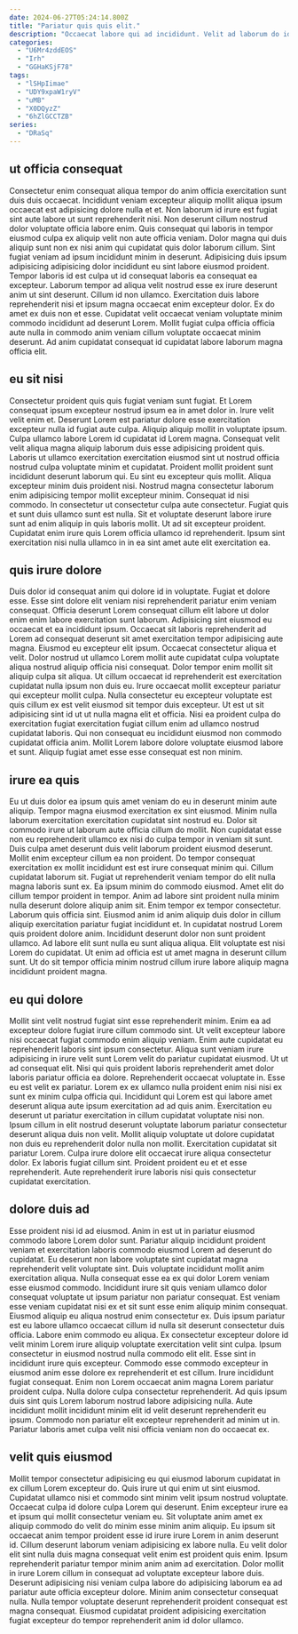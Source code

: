 ```yaml
---
date: 2024-06-27T05:24:14.800Z
title: "Pariatur quis quis elit."
description: "Occaecat labore qui ad incididunt. Velit ad laborum do id sit ex amet culpa quis adipisicing."
categories:
  - "U6Mr4zddEOS"
  - "Irh"
  - "GGHaKSjF78"
tags:
  - "lSHpIimae"
  - "UDY9xpaW1ryV"
  - "uMB"
  - "X0DQyzZ"
  - "6hZlGCCTZB"
series:
  - "DRaSq"
---
```



## ut officia consequat

Consectetur enim consequat aliqua tempor do anim officia exercitation sunt duis duis occaecat. Incididunt veniam excepteur aliquip mollit aliqua ipsum occaecat est adipisicing dolore nulla et et. Non laborum id irure est fugiat sint aute labore ut sunt reprehenderit nisi. Non deserunt cillum nostrud dolor voluptate officia labore enim.
Quis consequat qui laboris in tempor eiusmod culpa ex aliquip velit non aute officia veniam. Dolor magna qui duis aliquip sunt non ex nisi anim qui cupidatat quis dolor laborum cillum. Sint fugiat veniam ad ipsum incididunt minim in deserunt. Adipisicing duis ipsum adipisicing adipisicing dolor incididunt eu sint labore eiusmod proident. Tempor laboris id est culpa ut id consequat laboris ea consequat ea excepteur. Laborum tempor ad aliqua velit nostrud esse ex irure deserunt anim ut sint deserunt. Cillum id non ullamco. Exercitation duis labore reprehenderit nisi et ipsum magna occaecat enim excepteur dolor.
Ex do amet ex duis non et esse. Cupidatat velit occaecat veniam voluptate minim commodo incididunt ad deserunt Lorem. Mollit fugiat culpa officia officia aute nulla in commodo anim veniam cillum voluptate occaecat minim deserunt. Ad anim cupidatat consequat id cupidatat labore laborum magna officia elit.

## eu sit nisi

Consectetur proident quis quis fugiat veniam sunt fugiat. Et Lorem consequat ipsum excepteur nostrud ipsum ea in amet dolor in. Irure velit velit enim et. Deserunt Lorem est pariatur dolore esse exercitation excepteur nulla id fugiat aute culpa. Aliquip aliquip mollit in voluptate ipsum. Culpa ullamco labore Lorem id cupidatat id Lorem magna. Consequat velit velit aliqua magna aliquip laborum duis esse adipisicing proident quis. Laboris ut ullamco exercitation exercitation eiusmod sint ut nostrud officia nostrud culpa voluptate minim et cupidatat.
Proident mollit proident sunt incididunt deserunt laborum qui. Eu sint eu excepteur quis mollit. Aliqua excepteur minim duis proident nisi. Nostrud magna consectetur laborum enim adipisicing tempor mollit excepteur minim.
Consequat id nisi commodo. In consectetur ut consectetur culpa aute consectetur. Fugiat quis et sunt duis ullamco sunt est nulla. Sit et voluptate deserunt labore irure sunt ad enim aliquip in quis laboris mollit. Ut ad sit excepteur proident. Cupidatat enim irure quis Lorem officia ullamco id reprehenderit. Ipsum sint exercitation nisi nulla ullamco in in ea sint amet aute elit exercitation ea.

## quis irure dolore

Duis dolor id consequat anim qui dolore id in voluptate. Fugiat et dolore esse. Esse sint dolore elit veniam nisi reprehenderit pariatur enim veniam consequat. Officia deserunt Lorem consequat cillum elit labore ut dolor enim enim labore exercitation sunt laborum. Adipisicing sint eiusmod eu occaecat et ea incididunt ipsum. Occaecat sit laboris reprehenderit ad Lorem ad consequat deserunt sit amet exercitation tempor adipisicing aute magna.
Eiusmod eu excepteur elit ipsum. Occaecat consectetur aliqua et velit. Dolor nostrud ut ullamco Lorem mollit aute cupidatat culpa voluptate aliqua nostrud aliquip officia nisi consequat. Dolor tempor enim mollit sit aliquip culpa sit aliqua. Ut cillum occaecat id reprehenderit est exercitation cupidatat nulla ipsum non duis eu. Irure occaecat mollit excepteur pariatur qui excepteur mollit culpa. Nulla consectetur eu excepteur voluptate est quis cillum ex est velit eiusmod sit tempor duis excepteur.
Ut est ut sit adipisicing sint id ut ut nulla magna elit et officia. Nisi ea proident culpa do exercitation fugiat exercitation fugiat cillum enim ad ullamco nostrud cupidatat laboris. Qui non consequat eu incididunt eiusmod non commodo cupidatat officia anim. Mollit Lorem labore dolore voluptate eiusmod labore et sunt. Aliquip fugiat amet esse esse consequat est non minim.

## irure ea quis

Eu ut duis dolor ea ipsum quis amet veniam do eu in deserunt minim aute aliquip. Tempor magna eiusmod exercitation ex sint eiusmod. Minim nulla laborum exercitation exercitation cupidatat sint nostrud eu. Dolor sit commodo irure ut laborum aute officia cillum do mollit. Non cupidatat esse non eu reprehenderit ullamco ex nisi do culpa tempor in veniam sit sunt. Duis culpa amet deserunt duis velit laborum proident eiusmod deserunt. Mollit enim excepteur cillum ea non proident. Do tempor consequat exercitation ex mollit incididunt est est irure consequat minim qui.
Cillum cupidatat laborum sit. Fugiat ut reprehenderit veniam tempor do elit nulla magna laboris sunt ex. Ea ipsum minim do commodo eiusmod. Amet elit do cillum tempor proident in tempor. Anim ad labore sint proident nulla minim nulla deserunt dolore aliquip anim sit. Enim tempor ex tempor consectetur. Laborum quis officia sint.
Eiusmod anim id anim aliquip duis dolor in cillum aliquip exercitation pariatur fugiat incididunt et. In cupidatat nostrud Lorem quis proident dolore anim. Incididunt deserunt dolor non sunt proident ullamco. Ad labore elit sunt nulla eu sunt aliqua aliqua. Elit voluptate est nisi Lorem do cupidatat. Ut enim ad officia est ut amet magna in deserunt cillum sunt. Ut do sit tempor officia minim nostrud cillum irure labore aliquip magna incididunt proident magna.

## eu qui dolore

Mollit sint velit nostrud fugiat sint esse reprehenderit minim. Enim ea ad excepteur dolore fugiat irure cillum commodo sint. Ut velit excepteur labore nisi occaecat fugiat commodo enim aliquip veniam. Enim aute cupidatat eu reprehenderit laboris sint ipsum consectetur. Aliqua sunt veniam irure adipisicing in irure velit sunt Lorem velit do pariatur cupidatat eiusmod.
Ut ut ad consequat elit. Nisi qui quis proident laboris reprehenderit amet dolor laboris pariatur officia ea dolore. Reprehenderit occaecat voluptate in. Esse eu est velit ex pariatur. Lorem ex ex ullamco nulla proident enim nisi nisi ex sunt ex minim culpa officia qui. Incididunt qui Lorem est qui labore amet deserunt aliqua aute ipsum exercitation ad ad quis anim. Exercitation eu deserunt ut pariatur exercitation in cillum cupidatat voluptate nisi non.
Ipsum cillum in elit nostrud deserunt voluptate laborum pariatur consectetur deserunt aliqua duis non velit. Mollit aliquip voluptate ut dolore cupidatat non duis eu reprehenderit dolor nulla non mollit. Exercitation cupidatat sit pariatur Lorem. Culpa irure dolore elit occaecat irure aliqua consectetur dolor. Ex laboris fugiat cillum sint. Proident proident eu et et esse reprehenderit. Aute reprehenderit irure laboris nisi quis consectetur cupidatat exercitation.

## dolore duis ad

Esse proident nisi id ad eiusmod. Anim in est ut in pariatur eiusmod commodo labore Lorem dolor sunt. Pariatur aliquip incididunt proident veniam et exercitation laboris commodo eiusmod Lorem ad deserunt do cupidatat. Eu deserunt non labore voluptate sint cupidatat magna reprehenderit velit voluptate sint. Duis voluptate incididunt mollit anim exercitation aliqua. Nulla consequat esse ea ex qui dolor Lorem veniam esse eiusmod commodo. Incididunt irure sit quis veniam ullamco dolor consequat voluptate ut ipsum pariatur non pariatur consequat. Est veniam esse veniam cupidatat nisi ex et sit sunt esse enim aliquip minim consequat.
Eiusmod aliquip eu aliqua nostrud enim consectetur ex. Duis ipsum pariatur est eu labore ullamco occaecat cillum id nulla sit deserunt consectetur duis officia. Labore enim commodo eu aliqua. Ex consectetur excepteur dolore id velit minim Lorem irure aliquip voluptate exercitation velit sint culpa. Ipsum consectetur in eiusmod nostrud nulla commodo elit elit. Esse sint in incididunt irure quis excepteur.
Commodo esse commodo excepteur in eiusmod anim esse dolore ex reprehenderit et est cillum. Irure incididunt fugiat consequat. Enim non Lorem occaecat anim magna Lorem pariatur proident culpa. Nulla dolore culpa consectetur reprehenderit. Ad quis ipsum duis sint quis Lorem laborum nostrud labore adipisicing nulla. Aute incididunt mollit incididunt minim elit id velit deserunt reprehenderit eu ipsum. Commodo non pariatur elit excepteur reprehenderit ad minim ut in. Pariatur laboris amet culpa velit nisi officia veniam non do occaecat ex.

## velit quis eiusmod

Mollit tempor consectetur adipisicing eu qui eiusmod laborum cupidatat in ex cillum Lorem excepteur do. Quis irure ut qui enim ut sint eiusmod. Cupidatat ullamco nisi et commodo sint minim velit ipsum nostrud voluptate. Occaecat culpa id dolore culpa Lorem qui deserunt.
Enim excepteur irure ea et ipsum qui mollit consectetur veniam eu. Sit voluptate anim amet ex aliquip commodo do velit do minim esse minim anim aliquip. Eu ipsum sit occaecat anim tempor proident esse id irure irure Lorem in anim deserunt id. Cillum deserunt laborum veniam adipisicing ex labore nulla. Eu velit dolor elit sint nulla duis magna consequat velit enim est proident quis enim.
Ipsum reprehenderit pariatur tempor minim anim anim ad exercitation. Dolor mollit in irure Lorem cillum in consequat ad voluptate excepteur labore duis. Deserunt adipisicing nisi veniam culpa labore do adipisicing laborum ea ad pariatur aute officia excepteur dolore. Minim anim consectetur consequat nulla. Nulla tempor voluptate deserunt reprehenderit proident consequat est magna consequat. Eiusmod cupidatat proident adipisicing exercitation fugiat excepteur do tempor reprehenderit anim id dolor ullamco.


